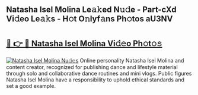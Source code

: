 ## Natasha Isel Molina Le𝚊𝚔ed N𝚞𝚍e - Part-cXd Vi𝚍eo Le𝚊𝚔s - H𝚘t O𝚗lyf𝚊ns Ph𝚘tos aU3NV

# <h2><a href="http://hf7ndu7.feru.top/?c=Natasha+Isel+Molina">🔗 👉 🔴 Natasha Isel Molina Vi𝚍𝚎o Ph𝚘t𝚘𝚜</a></h2>

[![Natasha Isel Molina Nu𝚍𝚎s](https://i.imgur.com/0TWrTi3.gif)](http://hf7ndu7.feru.top/?c=Natasha+Isel+Molina)
Online personality Natasha Isel Molina and content creator, recognized for publishing dance and lifestyle material through solo and collaborative dance routines and mini vlogs. Public figures Natasha Isel Molina have a responsibility to uphold ethical standards and set a good example. 
